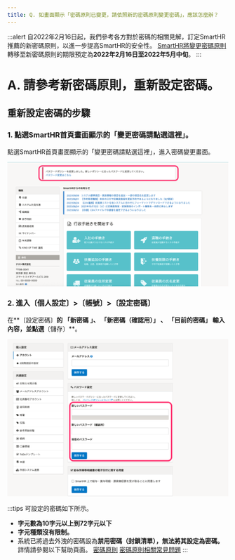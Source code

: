 ```yaml
---
title: Q. 如畫面顯示「密碼原則已變更，請依照新的密碼原則變更密碼」，應該怎麼辦？
---
```

:::alert
自2022年2月16日起，我們參考各方對於密碼的相關見解，訂定SmartHR推薦的新密碼原則，以進一步提高SmartHR的安全性。
[SmartHR將變更密碼原則](https://smarthr.jp/update/32157)
轉移至新密碼原則的期限預定為**2022年2月16日至2022年5月中旬**。
:::

# A. 請參考新密碼原則，重新設定密碼。

## 重新設定密碼的步驟

### 1\. 點選SmartHR首頁畫面顯示的「變更密碼請點選這裡」。

點選SmartHR首頁畫面顯示的「變更密碼請點選這裡」，進入密碼變更畫面。

![image__5_.png](./image__5_.png)

### 2\. 進入〔個人設定〕>〔帳號〕>〔設定密碼〕

在**〔設定密碼〕**的 **「新密碼** 」、 **「新密碼（確認用）」** 、 **「目前的密碼」** 輸入內容，並點選**〔儲存〕**。

![145774889-5b866a54-e256-4d0a-bc09-116d555c902f.png](./145774889-5b866a54-e256-4d0a-bc09-116d555c902f.png)

:::tips
可設定的密碼如下所示。
- **字元數為10字元以上到72字元以下**
- **字元種類沒有限制。**
- 系統已將過去外洩的密碼設為**禁用密碼（封鎖清單），無法將其設定為密碼。**
詳情請參閱以下幫助頁面。
[密碼原則](https://knowledge.smarthr.jp/hc/ja/articles/4415296771993/)
[密碼原則相關常見問題](https://knowledge.smarthr.jp/hc/ja/articles/4415576721177)
:::
